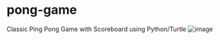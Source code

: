 # pong-game
Classic Ping Pong Game with Scoreboard using Python/Turtle
![image](https://user-images.githubusercontent.com/41495154/163371679-3521c19b-25b8-485a-bfe2-cbcda1604821.png)
